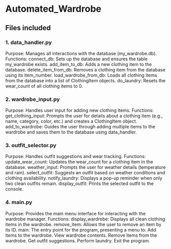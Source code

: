 # Automated_Wardrobe

## Files included

### 1. data_handler.py
Purpose: Manages all interactions with the database (my_wardrobe.db).
Functions:
connect_db: Sets up the database and ensures the table my_wardrobe exists.
add_item_to_db: Adds a new clothing item to the database.
delete_item_from_db: Removes a clothing item from the database using its item_number.
load_wardrobe_from_db: Loads all clothing items from the database into a list of ClothingItem objects.
do_laundry: Resets the wear_count of all clothing items to 0.

### 2. wardrobe_input.py
Purpose: Handles user input for adding new clothing items.
Functions:
get_clothing_input: Prompts the user for details about a clothing item (e.g., name, category, color, etc.) and creates a ClothingItem object.
add_to_wardrobe: Guides the user through adding multiple items to the wardrobe and saves them to the database using data_handler.

### 3. outfit_selector.py
Purpose: Handles outfit suggestions and wear tracking.
Functions:
update_wear_count: Updates the wear_count for a clothing item in the database.
weather_input: Prompts the user for weather details (temperature and rain).
select_outfit: Suggests an outfit based on weather conditions and clothing availability.
notify_laundry: Displays a pop-up reminder when only two clean outfits remain.
display_outfit: Prints the selected outfit to the console.

### 4. main.py
Purpose: Provides the main menu interface for interacting with the wardrobe manager.
Functions:
display_wardrobe: Displays all clean clothing items in the wardrobe.
remove_item: Allows the user to remove an item by its ID.
main: The entry point for the program, presenting a menu to:
Add items to the wardrobe.
View wardrobe contents.
Remove items from the wardrobe.
Get outfit suggestions.
Perform laundry.
Exit the program.
